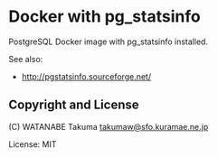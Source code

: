 # Docker with pg_statsinfo

PostgreSQL Docker image with pg_statsinfo installed.

See also:

  * http://pgstatsinfo.sourceforge.net/

## Copyright and License

(C) WATANABE Takuma <takumaw@sfo.kuramae.ne.jp>

License: MIT
